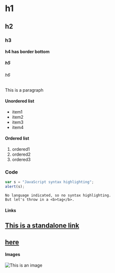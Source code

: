 # h1
## h2
### h3
#### h4 has border bottom
##### h5
###### h6

This is a paragraph

#### Unordered list
* item1
* item2
* item3
* item4

#### Ordered list
1.  ordered1
2.  ordered2
3.  ordered3


### Code
 ```javascript
 var s = "JavaScript syntax highlighting";
 alert(s);
 ```
 ```
 No language indicated, so no syntax highlighting.
 But let's throw in a <b>tag</b>.
 ```



#### Links
__[This is a standalone link]__
---
[here](generator-wizard)
---


#### Images
![This is an image](/img/html5.png)

[This is a standalone link]: https://npmjs.org/